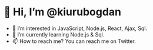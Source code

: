 # 👋 Hi, I’m @kiurubogdan
- 👀 I’m interested in JavaScript, Node.js, React, Ajax, Sql.
- 🌱 I’m currently learning Node.js & Sql.
- 📫 How to reach me? You can reach me on Twitter. 

<!---
kiurubogdan/kiurubogdan is a ✨ special ✨ repository because its `README.md` (this file) appears on your GitHub profile.
You can click the Preview link to take a look at your changes.
--->
